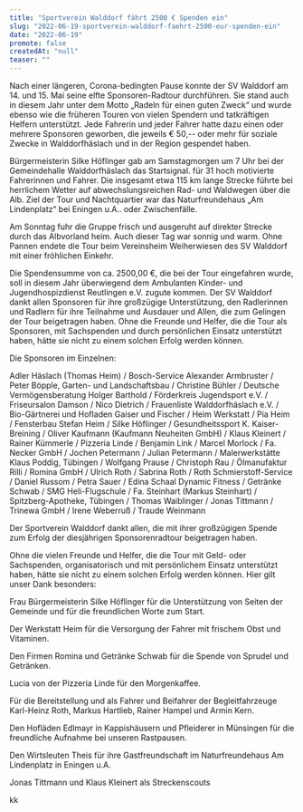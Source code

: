 ```yaml
---
title: "Sportverein Walddorf fährt 2500 € Spenden ein"
slug: "2022-06-19-sportverein-walddorf-faehrt-2500-eur-spenden-ein"
date: "2022-06-19"
promote: false
createdAt: "null"
teaser: ""
---
```

Nach einer längeren, Corona-bedingten Pause konnte der SV Walddorf am 14. und 15. Mai seine elfte Sponsoren-Radtour durchführen. Sie stand auch in diesem Jahr unter dem Motto „Radeln für einen guten Zweck“ und wurde ebenso wie die früheren Touren von vielen Spendern und tatkräftigen Helfern unterstützt. Jede Fahrerin und jeder Fahrer hatte dazu einen oder mehrere Sponsoren geworben, die jeweils € 50,-- oder mehr für soziale Zwecke in Walddorfhäslach und in der Region gespendet haben.



Bürgermeisterin Silke Höflinger gab am Samstagmorgen um 7 Uhr bei der Gemeindehalle Walddorfhäslach das Startsignal. für 31 hoch motivierte Fahrerinnen und Fahrer. Die insgesamt etwa 115 km lange Strecke führte bei herrlichem Wetter auf abwechslungsreichen Rad- und Waldwegen über die Alb. Ziel der Tour und Nachtquartier war das Naturfreundehaus „Am Lindenplatz“ bei Eningen u.A.. oder Zwischenfälle.



Am Sonntag fuhr die Gruppe frisch und ausgeruht auf direkter Strecke durch das Albvorland heim. Auch dieser Tag war sonnig und warm. Ohne Pannen endete die Tour beim Vereinsheim Weiherwiesen des SV Walddorf mit einer fröhlichen Einkehr.



Die Spendensumme von ca. 2500,00 €, die bei der Tour eingefahren wurde, soll in diesem Jahr überwiegend dem Ambulanten Kinder- und Jugendhospizdienst Reutlingen e.V. zugute kommen. Der SV Walddorf dankt allen Sponsoren für ihre großzügige Unterstützung, den Radlerinnen und Radlern für ihre Teilnahme und Ausdauer und Allen, die zum Gelingen der Tour beigetragen haben. Ohne die Freunde und Helfer, die die Tour als Sponsoren, mit Sachspenden und durch persönlichen Einsatz unterstützt haben, hätte sie nicht zu einem solchen Erfolg werden können.



Die Sponsoren im Einzelnen:


Adler Häslach (Thomas Heim)  /  Bosch-Service Alexander Armbruster  /  Peter Böpple, Garten- und Landschaftsbau  / Christine Bühler  /  Deutsche Vermögensberatung Holger Barthold  /  Förderkreis Jugendsport e.V.  /  Friseursalon Damson  /  Nico Dietrich  /  Frauenliste Walddorfhäslach e.V.  /  Bio-Gärtnerei und Hofladen Gaiser und Fischer  /  Heim Werkstatt  /  Pia Heim  /  Fensterbau Stefan Heim  /  Silke Höflinger  /  Gesundheitssport K. Kaiser-Breining  /  Oliver Kaufmann (Kaufmann Neuheiten GmbH)  /  Klaus Kleinert  /  Rainer Kümmerle  /  Pizzeria Linde  /  Benjamin Link  /  Marcel Morlock  /  Fa. Necker GmbH  /  Jochen Petermann  /  Julian Petermann  /  Malerwerkstätte Klaus Poddig, Tübingen  /  Wolfgang Prause  /  Christoph Rau  /  Ölmanufaktur Rilli  /  Romina GmbH  /  Ulrich Roth  /  Sabrina Roth  /  Roth Schmierstoff-Service  /  Daniel Russom  /  Petra Sauer  /  Edina Schaal Dynamic Fitness  /  Getränke Schwab  /  SMG Heli-Flugschule  /  Fa. Steinhart (Markus Steinhart)  /  Spitzberg-Apotheke, Tübingen  /  Thomas Waiblinger  /  Jonas Tittmann  /  Trinewa GmbH  /  Irene Weberruß  /  Traude Weinmann 


Der Sportverein Walddorf dankt allen, die mit ihrer großzügigen Spende zum Erfolg der diesjährigen Sponsorenradtour beigetragen haben.


Ohne die vielen Freunde und Helfer, die die Tour mit Geld- oder Sachspenden, organisatorisch und mit persönlichem Einsatz unterstützt haben, hätte sie nicht zu einem solchen Erfolg werden können. Hier gilt unser Dank besonders:


Frau Bürgermeisterin Silke Höflinger für die Unterstützung von Seiten der Gemeinde und für die freundlichen Worte zum Start.


Der Werkstatt Heim für die Versorgung der Fahrer mit frischem Obst und Vitaminen.


Den Firmen Romina und Getränke Schwab für die Spende von Sprudel und Getränken.


Lucia von der Pizzeria Linde für den Morgenkaffee.



Für die Bereitstellung und als Fahrer und Beifahrer der Begleitfahrzeuge Karl-Heinz Roth, Markus Hartlieb, Rainer Hampel und Armin Kern.


Den Hofläden Edlmayr in Kappishäusern und Pfleiderer in Münsingen für die freundliche Aufnahme bei unseren Rastpausen.


Den Wirtsleuten Theis für ihre Gastfreundschaft im Naturfreundehaus Am Lindenplatz in Eningen u.A.


Jonas Tittmann und Klaus Kleinert als Streckenscouts


kk
